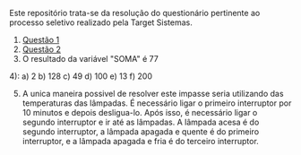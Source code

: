 Este repositório trata-se da resolução do questionário pertinente ao processo seletivo realizado pela Target Sistemas.

1) [Questão 1](https://github.com/pedinvini/TargetSolutions/blob/main/Target/src/TargetQuestions/quest1.java)
2) [Questão 2](https://github.com/pedinvini/TargetSolutions/blob/main/Target/src/TargetQuestions/quest2.java)
3)  O resultado da variável "SOMA" é 77
   
4):
  a) 2
  b) 128
  c) 49
  d) 100
  e) 13
  f) 200

5) A unica maneira possivel de resolver este impasse seria utilizando das temperaturas das lâmpadas. É necessário ligar o primeiro interruptor por 10 minutos e depois desligua-lo. Após isso, é necessário ligar o segundo interruptor e ir até as lâmpadas. A lâmpada acesa é do segundo interruptor, a lâmpada apagada e quente é do primeiro interruptor, e a lâmpada apagada e fria é do terceiro interruptor.
